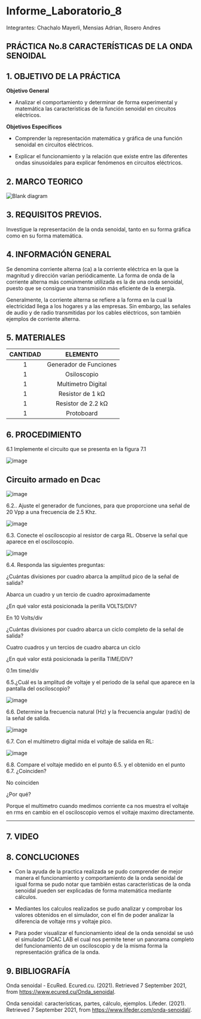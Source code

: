 # Informe_Laboratorio_8

Integrantes: Chachalo Mayerli, Mensias Adrian, Rosero Andres

## **PRÁCTICA No.8 CARACTERÍSTICAS DE LA ONDA SENOIDAL**

## 1.  OBJETIVO DE LA PRÁCTICA

**Objetivo General**

- Analizar el comportamiento y determinar de forma experimental y matemática las características de la función senoidal en circuitos eléctricos.

**Objetivos Específicos**

- Comprender la representación matemática y gráfica de una función senoidal en circuitos eléctricos.

- Explicar el funcionamiento y la relación que existe entre las diferentes ondas sinusoidales para explicar fenómenos en circuitos eléctricos.

## 2.  MARCO TEORICO

![Blank diagram](https://user-images.githubusercontent.com/75383758/132276804-8907a0f3-be89-499e-af7b-423fdb168190.png)

## 3. REQUISITOS PREVIOS.
Investigue la representación de la onda senoidal, tanto en su forma gráfica como en su forma matemática.

## 4. INFORMACIÓN GENERAL

Se denomina corriente alterna (ca) a la corriente eléctrica en la que la magnitud y dirección varían periódicamente. La forma de onda de la corriente alterna más comúnmente utilizada es la de una onda senoidal, puesto que se consigue una transmisión más eficiente de la energía.

Generalmente, la corriente alterna se refiere a la forma en la cual la electricidad llega a los hogares y a las empresas. Sin embargo, las señales de audio y de radio transmitidas por los cables eléctricos, son también ejemplos de corriente alterna.

## 5. MATERIALES

|**CANTIDAD**| **ELEMENTO**|
|:---: | :---: |
| 1 | Generador de Funciones |
| 1 | Osiloscopio |
| 1 | Multimetro Digital |
| 1 | Resistor de 1 kΩ |
| 1 | Resistor de 2.2 kΩ |
| 1 | Protoboard |

## 6. PROCEDIMIENTO 

6.1 Implemente el circuito que se presenta en la figura 7.1

![image](https://user-images.githubusercontent.com/85126275/131943139-c7af522f-e449-493c-9f55-5f507decaa3f.png)

## Circuito armado en Dcac 

![image](https://user-images.githubusercontent.com/85126275/132249295-c45f71f5-1a0c-493c-99c5-b7aa83655784.png)


6.2.. Ajuste el generador de funciones, para que proporcione una señal de 20 Vpp a una frecuencia de 2.5 Khz.

![image](https://user-images.githubusercontent.com/85126275/132249383-78af01eb-0084-4df2-a8fa-7aa817e9ca4f.png)

6.3. Conecte el osciloscopio al resistor de carga RL. Observe la señal que aparece en el osciloscopio.

![image](https://user-images.githubusercontent.com/85126275/132250534-cc5db343-bef4-4913-becb-973f980629fe.png)

6.4. Responda las siguientes preguntas:

¿Cuántas divisiones por cuadro abarca la amplitud pico de la señal de salida?

Abarca un cuadro y un tercio de cuadro aproximadamente

¿En qué valor está posicionada la perilla VOLTS/DIV?

En 10 Volts/div

¿Cuántas divisiones por cuadro abarca un ciclo completo de la señal de salida?

Cuatro cuadros y un tercios de cuadro abarca un ciclo

¿En qué valor está posicionada la perilla TIME/DIV? 

0.1m time/div

6.5.¿Cuál es la amplitud de voltaje y el periodo de la señal que aparece en la pantalla del osciloscopio?

![image](https://user-images.githubusercontent.com/85209614/132341883-9461e065-c87a-4c0e-a8ea-2900ac588673.png)

6.6. Determine la frecuencia natural (Hz) y la frecuencia angular (rad/s) de la señal de salida.

![image](https://user-images.githubusercontent.com/85209614/132342003-3c48cd1c-02e2-453e-b128-41c4a9cf65e1.png)

6.7. Con el multímetro digital mida el voltaje de salida en RL:

![image](https://user-images.githubusercontent.com/85126275/132250760-d27b20b4-0a02-490a-b43b-9d2faa455a70.png)

6.8. Compare el voltaje medido en el punto 6.5. y el obtenido en el punto 6.7.
¿Coinciden?

No coinciden

¿Por qué?

Porque el multimetro cuando medimos corriente ca nos muestra el voltaje en rms en cambio en el osciloscopio vemos el voltaje maximo directamente.

_______________________________________________


## 7.  VIDEO

## 8.  CONCLUCIONES

- Con la ayuda de la practica realizada se pudo comprender de mejor manera el funcionamiento y comportamiento de la onda senoidal de igual forma se pudo notar que también estas características de la onda senoidal pueden ser explicadas de forma matemática mediante cálculos.

- Mediantes los calculos realizados se pudo analizar y comprobar los valores obtenidos en el simulador, con el fin de poder analizar la diferencia de voltaje rms y voltaje pico.

- Para poder visualizar el funcionamiento ideal de la onda senoidal se usó el simulador DCAC LAB el cual nos permite tener un panorama completo del funcionamiento de un osciloscopio y de la misma forma la representación gráfica de la onda.

## 9.  BIBLIOGRAFÍA

Onda senoidal - EcuRed. Ecured.cu. (2021). Retrieved 7 September 2021, from https://www.ecured.cu/Onda_senoidal.

Onda senoidal: características, partes, cálculo, ejemplos. Lifeder. (2021). Retrieved 7 September 2021, from https://www.lifeder.com/onda-senoidal/.
